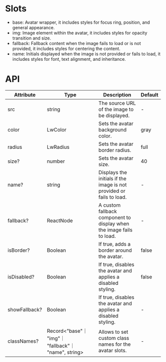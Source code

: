 # Slots

-   base: Avatar wrapper, it includes styles for focus ring, position, and general appearance.
-   img: Image element within the avatar, it includes styles for opacity transition and size.
-   fallback: Fallback content when the image fails to load or is not provided, it includes styles for centering the content.
-   name: Initials displayed when the image is not provided or fails to load, it includes styles for font, text alignment, and inheritance.

# API

| Attribute     | Type                                                 | Description                                                          | Default |
| ------------- | ---------------------------------------------------- | -------------------------------------------------------------------- | ------- |
| src           | string                                               | The source URL of the image to be displayed.                         | -       |
| color         | LwColor                                              | Sets the avatar background color.                                    | gray    |
| radius        | LwRadius                                             | Sets the avatar border radius.                                       | full    |
| size?         | number                                               | Sets the avatar size.                                                | 40      |
| name?         | string                                               | Displays the initials if the image is not provided or fails to load. | -       |
| fallback?     | ReactNode                                            | A custom fallback component to display when the image fails to load. | -       |
| isBorder?     | Boolean                                              | If true, adds a border around the avatar.                            | false   |
| isDisabled?   | Boolean                                              | If true, disables the avatar and applies a disabled styling.         | false   |
| showFallback? | Boolean                                              | If true, disables the avatar and applies a disabled styling.         | -       |
| classNames?   | Record<"base"｜ "img"｜ "fallback"｜ "name", string> | Allows to set custom class names for the avatar slots.               | -       |
